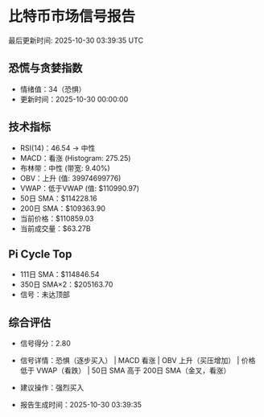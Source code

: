 # 比特币市场信号报告

最后更新时间: 2025-10-30 03:39:35 UTC

## 恐慌与贪婪指数
- 情绪值：34（恐惧）
- 更新时间：2025-10-30 00:00:00

## 技术指标
- RSI(14)：46.54 → 中性
- MACD：看涨 (Histogram: 275.25)
- 布林带：中性 (带宽: 9.40%)
- OBV：上升 (值: 39974699776)
- VWAP：低于VWAP (值: $110990.97)
- 50日 SMA：$114228.16
- 200日 SMA：$109363.90
- 当前价格：$110859.03
- 当前成交量：$63.27B

## Pi Cycle Top
- 111日 SMA：$114846.54
- 350日 SMA×2：$205163.70
- 信号：未达顶部

## 综合评估
- 信号得分：2.80
- 信号详情：恐惧（逐步买入） | MACD 看涨 | OBV 上升（买压增加） | 价格低于 VWAP（看跌） | 50日 SMA 高于 200日 SMA（金叉，看涨）
- 建议操作：强烈买入

- 报告生成时间：2025-10-30 03:39:35